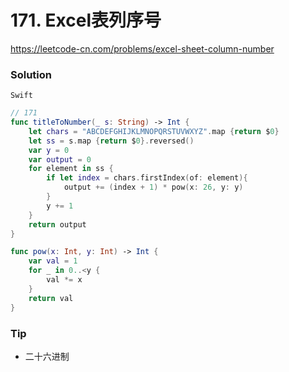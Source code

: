 # 171. Excel表列序号

<https://leetcode-cn.com/problems/excel-sheet-column-number>


### Solution

`Swift`

```swift
// 171
func titleToNumber(_ s: String) -> Int {
    let chars = "ABCDEFGHIJKLMNOPQRSTUVWXYZ".map {return $0}
    let ss = s.map {return $0}.reversed()
    var y = 0
    var output = 0
    for element in ss {
        if let index = chars.firstIndex(of: element){
            output += (index + 1) * pow(x: 26, y: y)
        }
        y += 1
    }
    return output
}

func pow(x: Int, y: Int) -> Int {
    var val = 1
    for _ in 0..<y {
        val *= x
    }
    return val
}
```

### Tip

- 二十六进制